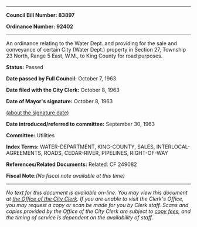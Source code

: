 

********

**Council Bill Number: 83897**
   
**Ordinance Number: 92402**
********

 An ordinance relating to the Water Dept. and providing for the sale and conveyance of certain City (Water Dept.) property in Section 27, Township 23 North, Range 5 East, W.M., to King County for road purposes.

**Status:** Passed
   
**Date passed by Full Council:** October 7, 1963
   
**Date filed with the City Clerk:** October 8, 1963
   
**Date of Mayor's signature:** October 8, 1963
   
[(about the signature date)](/~public/approvaldate.htm)
   
   
   
**Date introduced/referred to committee:** September 30, 1963
   
**Committee:** Utilities
   
   
**Index Terms:** WATER-DEPARTMENT, KING-COUNTY, SALES, INTERLOCAL-AGREEMENTS, ROADS, CEDAR-RIVER, PIPELINES, RIGHT-OF-WAY

**References/Related Documents:** Related: CF 249082

**Fiscal Note:**_(No fiscal note available at this time)_
********

_No text for this document is available on-line. You may view this document at [the Office of the City Clerk](http://www.seattle.gov/leg/clerk/contactUs.htm). If you are unable to visit the Clerk's Office, you may request a copy or scan be made for you by Clerk staff. Scans and copies provided by the Office of the City Clerk are subject to [copy fees](http://clerk.seattle.gov/~public/clerkfees.htm), and the timing of service is dependent on the availability of staff._

